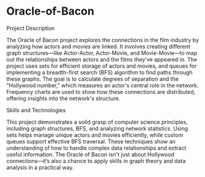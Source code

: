 # Oracle-of-Bacon
Project Description

The Oracle of Bacon project explores the connections in the film industry by analyzing how actors and movies are linked. It involves creating different graph structures—like Actor-Actor, Actor-Movie, and Movie-Movie—to map out the relationships between actors and the films they've appeared in. The project uses sets for efficient storage of actors and movies, and queues for implementing a breadth-first search (BFS) algorithm to find paths through these graphs. The goal is to calculate degrees of separation and the "Hollywood number," which measures an actor's central role in the network. Frequency charts are used to show how these connections are distributed, offering insights into the network's structure.


Skills and Technologies

This project demonstrates a solid grasp of computer science principles, including graph structures, BFS, and analyzing network statistics. Using sets helps manage unique actors and movies efficiently, while custom queues support effective BFS traversal. These techniques show an understanding of how to handle complex data relationships and extract useful information. The Oracle of Bacon isn't just about Hollywood connections—it’s also a chance to apply skills in graph theory and data analysis in a practical way.

